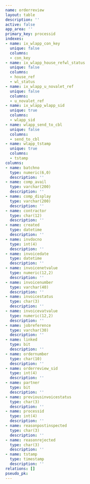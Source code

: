 ```yaml
---
name: orderreview
layout: table
description: ''
active: false
app_area: ''
primary_key: processid
indexes:
- name: ix_wlapp_con_key
  unique: false
  columns:
  - con_key
- name: ix_wlapp_house_refwl_status
  unique: false
  columns:
  - house_ref
  - wl_status
- name: ix_wlapp_u_novalet_ref
  unique: false
  columns:
  - u_novalet_ref
- name: ix_wlapp_wlapp_sid
  unique: true
  columns:
  - wlapp_sid
- name: wlapp_send_to_cbl
  unique: false
  columns:
  - send_to_cbl
- name: wlapp_tstamp
  unique: true
  columns:
  - tstamp
columns:
- name: batchno
  type: numeric(6,0)
  description: ''
- name: comp_avail
  type: varchar(200)
  description: ''
- name: comp_display
  type: varchar(200)
  description: ''
- name: contractor
  type: char(12)
  description: ''
- name: created
  type: datetime
  description: ''
- name: invdocno
  type: int(4)
  description: ''
- name: invoicedate
  type: datetime
  description: ''
- name: invoicenetvalue
  type: numeric(12,2)
  description: ''
- name: invoicenumber
  type: varchar(40)
  description: ''
- name: invoicestatus
  type: char(3)
  description: ''
- name: invoicevatvalue
  type: numeric(12,2)
  description: ''
- name: jobreference
  type: varchar(30)
  description: ''
- name: linked
  type: bit
  description: ''
- name: ordernumber
  type: char(10)
  description: ''
- name: orderreview_sid
  type: int(4)
  description: ''
- name: partner
  type: bit
  description: ''
- name: previousinvoicestatus
  type: char(3)
  description: ''
- name: processid
  type: int(4)
  description: ''
- name: reasonpostinspected
  type: char(3)
  description: ''
- name: reasonrejected
  type: char(3)
  description: ''
- name: tstamp
  type: timestamp
  description: ''
relations: []
pseudo_pk: 
---
```


